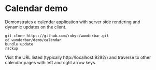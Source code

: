 Calendar demo
===

Demonstrates a calendar application with server side rendering and
dynamic updates on the client.

```
git clone https://github.com/rubys/wunderbar.git
cd wunderbar/demo/calendar
bundle update
rackup
```

Visit the URL listed (typically http://localhost:9292/) and traverse to other
calendar pages with left and right arrow keys.
